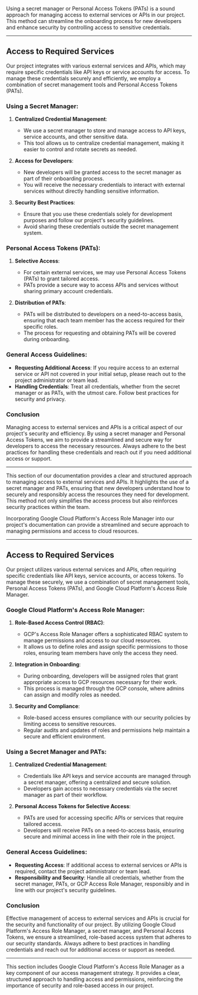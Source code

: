 Using a secret manager or Personal Access Tokens (PATs) is a sound approach for managing access to external services or APIs in our project. This method can streamline the onboarding process for new developers and enhance security by controlling access to sensitive credentials.

---

## Access to Required Services

Our project integrates with various external services and APIs, which may require specific credentials like API keys or service accounts for access. To manage these credentials securely and efficiently, we employ a combination of secret management tools and Personal Access Tokens (PATs).

### Using a Secret Manager:

1. **Centralized Credential Management**:
   - We use a secret manager to store and manage access to API keys, service accounts, and other sensitive data.
   - This tool allows us to centralize credential management, making it easier to control and rotate secrets as needed.

2. **Access for Developers**:
   - New developers will be granted access to the secret manager as part of their onboarding process.
   - You will receive the necessary credentials to interact with external services without directly handling sensitive information.

3. **Security Best Practices**:
   - Ensure that you use these credentials solely for development purposes and follow our project's security guidelines.
   - Avoid sharing these credentials outside the secret management system.

### Personal Access Tokens (PATs):

1. **Selective Access**:
   - For certain external services, we may use Personal Access Tokens (PATs) to grant tailored access.
   - PATs provide a secure way to access APIs and services without sharing primary account credentials.

2. **Distribution of PATs**:
   - PATs will be distributed to developers on a need-to-access basis, ensuring that each team member has the access required for their specific roles.
   - The process for requesting and obtaining PATs will be covered during onboarding.

### General Access Guidelines:

- **Requesting Additional Access**: If you require access to an external service or API not covered in your initial setup, please reach out to the project administrator or team lead.
- **Handling Credentials**: Treat all credentials, whether from the secret manager or as PATs, with the utmost care. Follow best practices for security and privacy.

### Conclusion

Managing access to external services and APIs is a critical aspect of our project's security and efficiency. By using a secret manager and Personal Access Tokens, we aim to provide a streamlined and secure way for developers to access the necessary resources. Always adhere to the best practices for handling these credentials and reach out if you need additional access or support.

---

This section of our documentation provides a clear and structured approach to managing access to external services and APIs. It highlights the use of a secret manager and PATs, ensuring that new developers understand how to securely and responsibly access the resources they need for development. This method not only simplifies the access process but also reinforces security practices within the team.

Incorporating Google Cloud Platform's Access Role Manager into our project's documentation can provide a streamlined and secure approach to managing permissions and access to cloud resources.

---

## Access to Required Services

Our project utilizes various external services and APIs, often requiring specific credentials like API keys, service accounts, or access tokens. To manage these securely, we use a combination of secret management tools, Personal Access Tokens (PATs), and Google Cloud Platform's Access Role Manager.

### Google Cloud Platform's Access Role Manager:

1. **Role-Based Access Control (RBAC)**:
   - GCP's Access Role Manager offers a sophisticated RBAC system to manage permissions and access to our cloud resources.
   - It allows us to define roles and assign specific permissions to those roles, ensuring team members have only the access they need.

2. **Integration in Onboarding**:
   - During onboarding, developers will be assigned roles that grant appropriate access to GCP resources necessary for their work.
   - This process is managed through the GCP console, where admins can assign and modify roles as needed.

3. **Security and Compliance**:
   - Role-based access ensures compliance with our security policies by limiting access to sensitive resources.
   - Regular audits and updates of roles and permissions help maintain a secure and efficient environment.

### Using a Secret Manager and PATs:

1. **Centralized Credential Management**:
   - Credentials like API keys and service accounts are managed through a secret manager, offering a centralized and secure solution.
   - Developers gain access to necessary credentials via the secret manager as part of their workflow.

2. **Personal Access Tokens for Selective Access**:
   - PATs are used for accessing specific APIs or services that require tailored access.
   - Developers will receive PATs on a need-to-access basis, ensuring secure and minimal access in line with their role in the project.

### General Access Guidelines:

- **Requesting Access**: If additional access to external services or APIs is required, contact the project administrator or team lead.
- **Responsibility and Security**: Handle all credentials, whether from the secret manager, PATs, or GCP Access Role Manager, responsibly and in line with our project's security guidelines.

### Conclusion

Effective management of access to external services and APIs is crucial for the security and functionality of our project. By utilizing Google Cloud Platform's Access Role Manager, a secret manager, and Personal Access Tokens, we ensure a streamlined, role-based access system that adheres to our security standards. Always adhere to best practices in handling credentials and reach out for additional access or support as needed.

---

This section includes Google Cloud Platform's Access Role Manager as a key component of our access management strategy. It provides a clear, structured approach to handling access and permissions, reinforcing the importance of security and role-based access in our project.